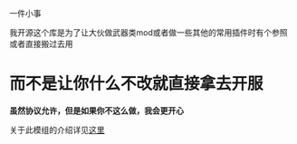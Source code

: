 一件小事

我开源这个库是为了让大伙做武器类mod或者做一些其他的常用插件时有个参照或者直接搬过去用

# 而不是让你什么不改就直接拿去开服

**虽然协议允许，但是如果你不这么做，我会更开心**

关于此模组的介绍详见[这里](https://lightbluecube.github.io/ifpdocs/)
